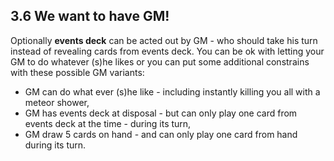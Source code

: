 ## 3.6 We want to have GM!

Optionally **events deck** can be acted out by GM - who should take his turn instead of revealing cards from events deck. You can be ok with letting your GM to do whatever (s)he likes or you can put some additional constrains with these possible GM variants:

- GM can do what ever (s)he like - including instantly killing you all with a meteor shower,
- GM has events deck at disposal - but can only play one card from events deck at the time - during its turn,
- GM draw 5 cards on hand - and can only play one card from hand during its turn.